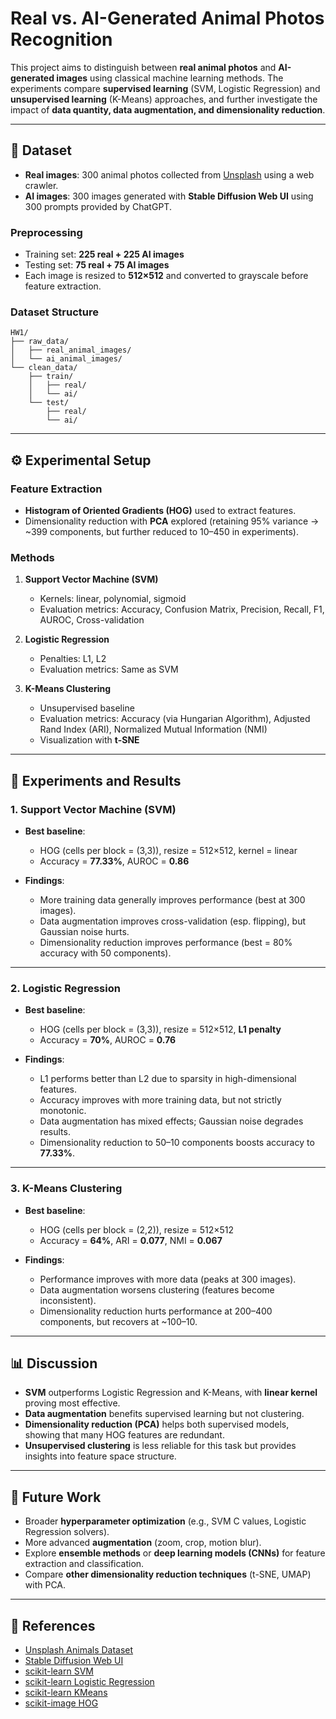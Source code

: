 # Real vs. AI-Generated Animal Photos Recognition

This project aims to distinguish between **real animal photos** and **AI-generated images** using classical machine learning methods. The experiments compare **supervised learning** (SVM, Logistic Regression) and **unsupervised learning** (K-Means) approaches, and further investigate the impact of **data quantity, data augmentation, and dimensionality reduction**.

---

## 📂 Dataset

- **Real images**: 300 animal photos collected from [Unsplash](https://unsplash.com/s/photos/animal?license=free) using a web crawler.  
- **AI images**: 300 images generated with **Stable Diffusion Web UI** using 300 prompts provided by ChatGPT.  

### Preprocessing
- Training set: **225 real + 225 AI images**  
- Testing set: **75 real + 75 AI images**  
- Each image is resized to **512×512** and converted to grayscale before feature extraction.  

### Dataset Structure
```
HW1/
├── raw_data/
│   ├── real_animal_images/
│   └── ai_animal_images/
└── clean_data/
    ├── train/
    │   ├── real/
    │   └── ai/
    └── test/
        ├── real/
        └── ai/
```

---

## ⚙️ Experimental Setup

### Feature Extraction
- **Histogram of Oriented Gradients (HOG)** used to extract features.
- Dimensionality reduction with **PCA** explored (retaining 95% variance → ~399 components, but further reduced to 10–450 in experiments).

### Methods
1. **Support Vector Machine (SVM)**
   - Kernels: linear, polynomial, sigmoid
   - Evaluation metrics: Accuracy, Confusion Matrix, Precision, Recall, F1, AUROC, Cross-validation

2. **Logistic Regression**
   - Penalties: L1, L2
   - Evaluation metrics: Same as SVM

3. **K-Means Clustering**
   - Unsupervised baseline
   - Evaluation metrics: Accuracy (via Hungarian Algorithm), Adjusted Rand Index (ARI), Normalized Mutual Information (NMI)
   - Visualization with **t-SNE**

---

## 🧪 Experiments and Results

### 1. Support Vector Machine (SVM)
- **Best baseline**:  
  - HOG (cells per block = (3,3)), resize = 512×512, kernel = linear  
  - Accuracy = **77.33%**, AUROC = **0.86**  

- **Findings**:  
  - More training data generally improves performance (best at 300 images).  
  - Data augmentation improves cross-validation (esp. flipping), but Gaussian noise hurts.  
  - Dimensionality reduction improves performance (best = 80% accuracy with 50 components).

---

### 2. Logistic Regression
- **Best baseline**:  
  - HOG (cells per block = (3,3)), resize = 512×512, **L1 penalty**  
  - Accuracy = **70%**, AUROC = **0.76**  

- **Findings**:  
  - L1 performs better than L2 due to sparsity in high-dimensional features.  
  - Accuracy improves with more training data, but not strictly monotonic.  
  - Data augmentation has mixed effects; Gaussian noise degrades results.  
  - Dimensionality reduction to 50–10 components boosts accuracy to **77.33%**.

---

### 3. K-Means Clustering
- **Best baseline**:  
  - HOG (cells per block = (2,2)), resize = 512×512  
  - Accuracy = **64%**, ARI = **0.077**, NMI = **0.067**  

- **Findings**:  
  - Performance improves with more data (peaks at 300 images).  
  - Data augmentation worsens clustering (features become inconsistent).  
  - Dimensionality reduction hurts performance at 200–400 components, but recovers at ~100–10.  

---

## 📊 Discussion

- **SVM** outperforms Logistic Regression and K-Means, with **linear kernel** proving most effective.  
- **Data augmentation** benefits supervised learning but not clustering.  
- **Dimensionality reduction (PCA)** helps both supervised models, showing that many HOG features are redundant.  
- **Unsupervised clustering** is less reliable for this task but provides insights into feature space structure.  

---

## 🔮 Future Work

- Broader **hyperparameter optimization** (e.g., SVM C values, Logistic Regression solvers).  
- More advanced **augmentation** (zoom, crop, motion blur).  
- Explore **ensemble methods** or **deep learning models (CNNs)** for feature extraction and classification.  
- Compare **other dimensionality reduction techniques** (t-SNE, UMAP) with PCA.  

---

## 📌 References

- [Unsplash Animals Dataset](https://unsplash.com/s/photos/animal?license=free)  
- [Stable Diffusion Web UI](https://github.com/AUTOMATIC1111/stable-diffusion-webui)  
- [scikit-learn SVM](https://scikit-learn.org/stable/modules/svm.html)  
- [scikit-learn Logistic Regression](https://scikit-learn.org/stable/modules/generated/sklearn.linear_model.LogisticRegression.html)  
- [scikit-learn KMeans](https://scikit-learn.org/stable/modules/generated/sklearn.cluster.KMeans.html)  
- [scikit-image HOG](https://scikit-image.org/docs/stable/auto_examples/features_detection/plot_hog.html)  
